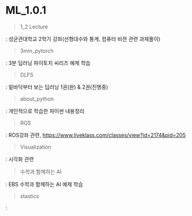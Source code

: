 # ML_1.0.1


>1_2 Lecture       

: 성균관대학교 2학기 강좌(선형대수와 통계, 컴퓨터 비젼 관련 과제풀이)  

>3min_pytorch     

:  3분 딥러닝 파이토치 씨리즈 예제 학습  

>DLFS              

: 밑바닥부터 보는 딥러닝 1권(완) & 2권(진행중) 

>about_python     

: 개인적으로 학습한 파이썬 내용정리  

>ROS

: ROS강좌 관련, https://www.liveklass.com/classes/view?id=2174&pid=205  


>Visualization  
  
: 시각화 관련  
  
>수학과 함께하는 AI   
  
: EBS 수학과 함께하는 AI 예제 학습   

>stastics

: 
  


  
